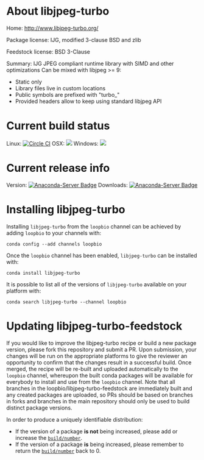 About libjpeg-turbo
===================

Home: http://www.libjpeg-turbo.org/

Package license: IJG, modified 3-clause BSD and zlib

Feedstock license: BSD 3-Clause

Summary: IJG JPEG compliant runtime library with SIMD and other optimizations
Can be mixed with libjpeg >= 9:
  - Static only
  - Library files live in custom locations
  - Public symbols are prefixed with "turbo_"
  - Provided headers allow to keep using standard libjpeg API




Current build status
====================

Linux: [![Circle CI](https://circleci.com/gh/loopbio/libjpeg-turbo-feedstock.svg?style=shield)](https://circleci.com/gh/loopbio/libjpeg-turbo-feedstock)
OSX: ![](https://cdn.rawgit.com/conda-forge/conda-smithy/90845bba35bec53edac7a16638aa4d77217a3713/conda_smithy/static/disabled.svg)
Windows: ![](https://cdn.rawgit.com/conda-forge/conda-smithy/90845bba35bec53edac7a16638aa4d77217a3713/conda_smithy/static/disabled.svg)

Current release info
====================
Version: [![Anaconda-Server Badge](https://anaconda.org/loopbio/libjpeg-turbo/badges/version.svg)](https://anaconda.org/loopbio/libjpeg-turbo)
Downloads: [![Anaconda-Server Badge](https://anaconda.org/loopbio/libjpeg-turbo/badges/downloads.svg)](https://anaconda.org/loopbio/libjpeg-turbo)

Installing libjpeg-turbo
========================

Installing `libjpeg-turbo` from the `loopbio` channel can be achieved by adding `loopbio` to your channels with:

```
conda config --add channels loopbio
```

Once the `loopbio` channel has been enabled, `libjpeg-turbo` can be installed with:

```
conda install libjpeg-turbo
```

It is possible to list all of the versions of `libjpeg-turbo` available on your platform with:

```
conda search libjpeg-turbo --channel loopbio
```




Updating libjpeg-turbo-feedstock
================================

If you would like to improve the libjpeg-turbo recipe or build a new
package version, please fork this repository and submit a PR. Upon submission,
your changes will be run on the appropriate platforms to give the reviewer an
opportunity to confirm that the changes result in a successful build. Once
merged, the recipe will be re-built and uploaded automatically to the
`loopbio` channel, whereupon the built conda packages will be available for
everybody to install and use from the `loopbio` channel.
Note that all branches in the loopbio/libjpeg-turbo-feedstock are
immediately built and any created packages are uploaded, so PRs should be based
on branches in forks and branches in the main repository should only be used to
build distinct package versions.

In order to produce a uniquely identifiable distribution:
 * If the version of a package **is not** being increased, please add or increase
   the [``build/number``](http://conda.pydata.org/docs/building/meta-yaml.html#build-number-and-string).
 * If the version of a package **is** being increased, please remember to return
   the [``build/number``](http://conda.pydata.org/docs/building/meta-yaml.html#build-number-and-string)
   back to 0.